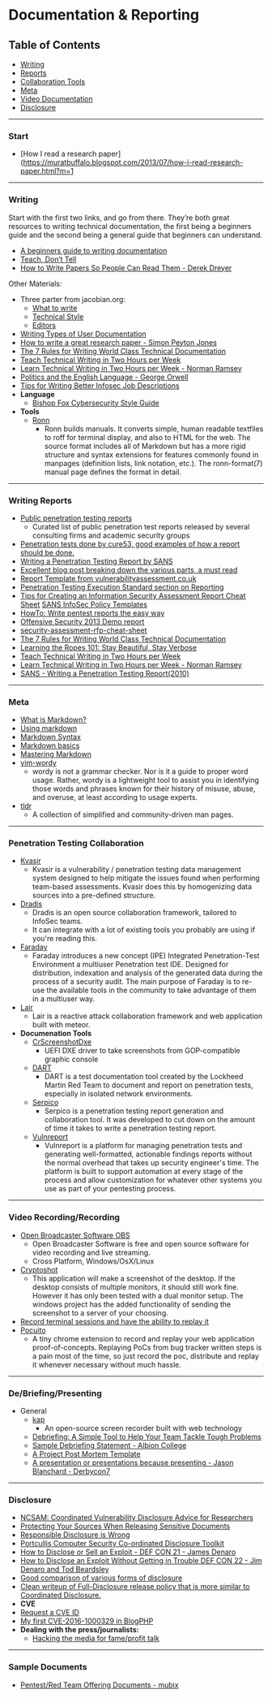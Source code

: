 # Documentation & Reporting

## Table of Contents

* [Writing](#writing)
* [Reports](#reports)
* [Collaboration Tools](#collab)
* [Meta](#meta)
* [Video Documentation](#video)
* [Disclosure](#disclosure)




-----------------
### Start
* [How I read a research paper](https://muratbuffalo.blogspot.com/2013/07/how-i-read-research-paper.html?m=1







-----
### <a name="writing">Writing</a>
Start with the first two links, and go from there. They’re both great resources to writing technical documentation, the first being a beginners guide and the second being a general guide that beginners can understand.
* [A beginners guide to writing documentation](https://www.writethedocs.org/guide/writing/beginners-guide-to-docs/)
* [Teach, Don’t Tell](http://stevelosh.com/blog/2013/09/teach-dont-tell/)
* [How to Write Papers So People Can Read Them - Derek Dreyer](https://www.youtube.com/watch?v=L_6xoMjFr70)

Other Materials:
 * Three parter from jacobian.org:
	* [What to write](http://jacobian.org/writing/what-to-write/)
	* [Technical Style](http://jacobian.org/writing/technical-style/)
	* [Editors](http://jacobian.org/writing/editors/)
* [Writing Types of User Documentation](https://en.wikiversity.org/wiki/Technical_writing_Types_of_User_Documentation)
* [How to write a great research paper - Simon Peyton Jones](https://www.microsoft.com/en-us/research/academic-program/write-great-research-paper/)
* [The 7 Rules for Writing World Class Technical Documentation](http://www.developer.com/tech/article.php/3848981/The-7-Rules-for-Writing-World-Class-Technical-Documentation.htm)
* [Teach Technical Writing in Two Hours per Week](http://www.cs.tufts.edu/~nr/pubs/two-abstract.html)
* [Learn Technical Writing in Two Hours per Week - Norman Ramsey](http://www.cs.tufts.edu/~nr/pubs/learn-two.pdf)
* [Politics and the English Language - George Orwell](http://www.npr.org/blogs/ombudsman/Politics_and_the_English_Language-1.pdf)
* [Tips for Writing Better Infosec Job Descriptions](https://www.darkreading.com/cloud/tips-for-writing-better-infosec-job-descriptions/d/d-id/1330534?piddl_msgid=330184#msg_330184)
* **Language**
	* [Bishop Fox Cybersecurity Style Guide](https://www.bishopfox.com/blog/2018/02/hello-world-introducing-the-bishop-fox-cybersecurity-style-guide/)
* **Tools**
	* [Ronn](https://github.com/rtomayko/ronn)
		* Ronn builds manuals. It converts simple, human readable textfiles to roff for terminal display, and also to HTML for the web. The source format includes all of Markdown but has a more rigid structure and syntax extensions for features commonly found in manpages (definition lists, link notation, etc.). The ronn-format(7) manual page defines the format in detail.


-----
### <a name="reports">Writing Reports</a>
* [Public penetration testing reports](https://github.com/juliocesarfort/public-pentesting-reports)
	* Curated list of public penetration test reports released by several consulting firms and academic security groups
* [Penetration tests done by cure53, good examples of how a report should be done.](https://cure53.de/#publications )
* [Writing a Penetration Testing Report by SANS](https://www.sans.org/reading-room/whitepapers/bestprac/writing-penetration-testing-report-33343)
* [Excellent blog post breaking down the various parts, a must read](http://wwwwebsecuritywatch.com/the-penetration-testing-report/)
* [Report Template from vulnerabilityassessment.co.uk](http://www.vulnerabilityassessment.co.uk/report%20template.html)
* [Penetration Testing Execution Standard section on Reporting](http://www.pentest-standard.org/index.php/Reporting)
* [Tips for Creating an Information Security Assessment Report Cheat Sheet](https://zeltser.com/security-assessment-report-cheat-sheet/)
[SANS InfoSec Policy Templates](https://www.sans.org/security-resources/policies/)
* [HowTo: Write pentest reports the easy way](http://blog.dornea.nu/2014/05/20/howto-write-pentest-reports-the-easy-way/)
* [Offensive Security 2013 Demo report](http://www.offensive-security.com/offsec/penetration-test-report-2013/)
* [security-assessment-rfp-cheat-sheet](http://zeltser.com/security-assessments/security-assessment-rfp-cheat-sheet.html)
* [The 7 Rules for Writing World Class Technical Documentation](http://www.developer.com/tech/article.php/3848981/The-7-Rules-for-Writing-World-Class-Technical-Documentation.htm)
* [Learning the Ropes 101: Stay Beautiful, Stay Verbose](https://blog.zsec.uk/stay-beautiful-stay-verbose/)
* [Teach Technical Writing in Two Hours per Week](http://www.cs.tufts.edu/~nr/pubs/two-abstract.html)
* [Learn Technical Writing in Two Hours per Week - Norman Ramsey](http://www.cs.tufts.edu/~nr/pubs/learn-two.pdf)
* [SANS - Writing a Penetration Testing Report(2010)](https://www.sans.org/reading-room/whitepapers/bestprac/writing-penetration-testing-report-33343)


-----
### <a name="meta">Meta</a>
* [What is Markdown?](http://daringfireball.net/projects/markdown/syntax)
* [Using markdown](https://guides.github.com/features/mastering-markdown/)
* [Markdown Syntax](http://daringfireball.net/projects/markdown/syntax)
* [Markdown basics](https://help.github.com/articles/markdown-basics/)
* [Mastering Markdown](https://guides.github.com/features/mastering-markdown/)
* [vim-wordy](https://github.com/reedes/vim-wordy/blob/master/README.markdown)
	* wordy is not a grammar checker. Nor is it a guide to proper word usage. Rather, wordy is a lightweight tool to assist you in identifying those words and phrases known for their history of misuse, abuse, and overuse, at least according to usage experts.
* [tldr](https://github.com/tldr-pages/tldr)
	* A collection of simplified and community-driven man pages.

	

-----
### <a name="collab">Penetration Testing Collaboration</a>
* [Kvasir](https://github.com/KvasirSecurity/Kvasir)
	* Kvasir is a vulnerability / penetration testing data management system designed to help mitigate the issues found when performing team-based assessments. Kvasir does this by homogenizing data sources into a pre-defined structure.
* [Dradis](https://github.com/dradis/dradisframework#welcome-to-dradis)
	* Dradis is an open source collaboration framework, tailored to InfoSec teams.
	* It can integrate with a lot of existing tools you probably are using if you're reading this.
* [Faraday](https://github.com/infobyte/faraday)
	* Faraday introduces a new concept (IPE) Integrated Penetration-Test Environment a multiuser Penetration test IDE. Designed for distribution, indexation and analysis of the generated data during the process of a security audit.  The main purpose of Faraday is to re-use the available tools in the community to take advantage of them in a multiuser way.
* [Lair](https://github.com/lair-framework/lair)
	* Lair is a reactive attack collaboration framework and web application built with meteor. 
* **Documenation Tools**
	* [CrScreenshotDxe](https://github.com/NikolajSchlej/CrScreenshotDxe)
		* UEFI DXE driver to take screenshots from GOP-compatible graphic console
	* [DART](https://github.com/lmco/dart/blob/master/README.md)
		* DART is a test documentation tool created by the Lockheed Martin Red Team to document and report on penetration tests, especially in isolated network environments.
	* [Serpico](https://github.com/SerpicoProject/Serpico)
		* Serpico is a penetration testing report generation and collaboration tool. It was developed to cut down on the amount of time it takes to write a penetration testing report.
	* [Vulnreport](https://github.com/Salesforce/Vulnreport)
		* Vulnreport is a platform for managing penetration tests and generating well-formatted, actionable findings reports without the normal overhead that takes up security engineer's time. The platform is built to support automation at every stage of the process and allow customization for whatever other systems you use as part of your pentesting process.

-----
### <a name="video">Video Recording/Recording</a>
* [Open Broadcaster Software OBS](https://obsproject.com/)
	* Open Broadcaster Software is free and open source software for video recording and live streaming.
	* Cross Platform, Windows/OsX/Linux
* [Cryptoshot](https://github.com/DiabloHorn/cryptoshot) 
	* This application will make a screenshot of the desktop. If the desktop consists of multiple monitors, it should still work fine. However it has only been tested with a dual monitor setup. The windows project has the added functionality of sending the screenshot to a server of your choosing.
* [Record terminal sessions and have the ability to replay it](http://linux.byexamples.com/archives/279/record-the-terminal-session-and-replay-later/)
* [Pocuito](https://github.com/tunnelshade/pocuito)
	* A tiny chrome extension to record and replay your web application proof-of-concepts. Replaying PoCs from bug tracker written steps is a pain most of the time, so just record the poc, distribute and replay it whenever necessary without much hassle.


------
### De/Briefing/Presenting
* General
	* [kap](https://github.com/wulkano/kap)
		* An open-source screen recorder built with web technology
	* [Debriefing: A Simple Tool to Help Your Team Tackle Tough Problems](https://hbr.org/2015/07/debriefing-a-simple-tool-to-help-your-team-tackle-tough-problems)
	* [Sample Debriefing Statement - Albion College](https://www.albion.edu/academics/student-research/institutional-review-board/submitting-a-proposal/sample-debriefing-statement)
	* [A Project Post Mortem Template](http://brolik.com/blog/project-post-mortem-template/)
	* [A presentation or presentations because presenting - Jason Blanchard - Derbycon7](https://www.youtube.com/watch?v=FcgM7c0vzcE&app=desktop)

----
### <a name="disclosure"></a>Disclosure
* [NCSAM: Coordinated Vulnerability Disclosure Advice for Researchers](https://community.rapid7.com/community/infosec/blog/2016/10/28/ncsam-coordinated-vulnerability-disclosure-advice-for-researchers)
* [Protecting Your Sources When Releasing Sensitive Documents](https://source.opennews.org/articles/how-protect-your-sources-when-releasing-sensitive-/)
* [Responsible Disclosure is Wrong](https://adamcaudill.com/2015/11/19/responsible-disclosure-is-wrong/)
* [Portcullis Computer Security Co-ordinated Disclosure Toolkit](https://github.com/portcullislabs/co-ordinated-disclosure-toolkit)
* [How to Disclose or Sell an Exploit - DEF CON 21 - James Denaro](https://www.youtube.com/watch?v=N1Xj3f4felg)
* [How to Disclose an Exploit Without Getting in Trouble DEF CON 22 - Jim Denaro and Tod Beardsley](https://www.youtube.com/watch?v=Y8Cpio6z9qA)
* [Good comparison of various forms of disclosure](http://blog.opensecurityresearch.com/2014/06/approaches-to-vulnerability-disclosure.html)
* [Clean writeup of Full-Disclosure release policy that is more similar to Coordinated Disclosure.](http://www.ilias.de/docu/goto_docu_wiki_1357_RFPolicy.html)
* **CVE**
* [Request a CVE ID](http://cve.mitre.org/cve/request_id.html#cna_coverage)
* [My first CVE-2016-1000329 in BlogPHP](https://www.stevencampbell.info/2016/12/my-first-cve-2016-1000329-in-blogphp/)
* **Dealing with the press/journalists:**
	* [Hacking the media for fame/profit talk](http://www.irongeek.com/i.php?page=videos/derbycon4/Hacking-The-Media-For-Fame-And-Profit-Jenn-Ellis-Steven-Reganh)



----------------
### Sample Documents
* [Pentest/Red Team Offering Documents - mubix](https://drive.google.com/drive/folders/0ByiDshWJ_PnZdnJZQ0h3MWZyRUk)

